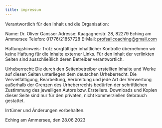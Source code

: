 ```yaml
---
title: impressum
---
```


Verantwortlich für den Inhalt und die Organisation:

Name: Dr. Oliver Gansser
Adresse: Kaagagnerstr. 28, 82279 Eching am Ammersee
Telefon: 01776/21857728
E-Mail: profsailcoaching@gmail.com


Haftungshinweis:
Trotz sorgfältiger inhaltlicher Kontrolle übernehmen wir keine Haftung für die Inhalte externer Links. Für den Inhalt der verlinkten Seiten sind ausschließlich deren Betreiber verantwortlich.

Urheberrecht:
Die durch den Seitenbetreiber erstellten Inhalte und Werke auf diesen Seiten unterliegen dem deutschen Urheberrecht. Die Vervielfältigung, Bearbeitung, Verbreitung und jede Art der Verwertung außerhalb der Grenzen des Urheberrechts bedürfen der schriftlichen Zustimmung des jeweiligen Autors bzw. Erstellers. Downloads und Kopien dieser Seite sind nur für den privaten, nicht kommerziellen Gebrauch gestattet.

Irrtümer und Änderungen vorbehalten.

Eching am Ammersee, den 28.06.2023